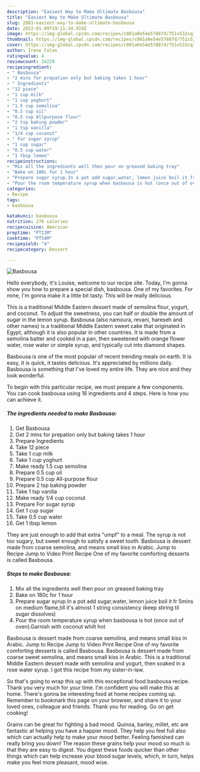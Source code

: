 ```yaml
---
description: "Easiest Way to Make Ultimate Basbousa"
title: "Easiest Way to Make Ultimate Basbousa"
slug: 2861-easiest-way-to-make-ultimate-basbousa
date: 2022-01-09T19:11:34.919Z
image: https://img-global.cpcdn.com/recipes/c801a0e54e57887d/751x532cq70/basbousa-recipe-main-photo.jpg
thumbnail: https://img-global.cpcdn.com/recipes/c801a0e54e57887d/751x532cq70/basbousa-recipe-main-photo.jpg
cover: https://img-global.cpcdn.com/recipes/c801a0e54e57887d/751x532cq70/basbousa-recipe-main-photo.jpg
author: Irene Colon
ratingvalue: 4
reviewcount: 24229
recipeingredient:
- " Basbousa"
- "2 mins for prepation only but baking takes 1 hour"
- " Ingredients"
- "12 piece"
- "1 cup milk"
- "1 cup yoghurt"
- "1.5 cup semolina"
- "0.5 cup oil"
- "0.5 cup Allpurpose flour"
- "2 tsp baking powder"
- "1 tsp vanilla"
- "1/4 cup coconut"
- " For sugar syrup"
- "1 cup sugar"
- "0.5 cup water"
- "1 tbsp lemon"
recipeinstructions:
- "Mix all the ingredients well then pour on greased baking tray"
- "Bake on 180c for 1 hour"
- "Prepare sugar syrup.In a pot add sugar,water, lemon juice boil it fr 5mins on medium flame,till it&#39;s almost 1 string consistency (keep stiring til sugar dissolves)"
- "Pour the room temperature syrup when basbousa is hot (once out of oven).Garnish with coconut whilt hot"
categories:
- Recipe
tags:
- basbousa

katakunci: basbousa 
nutrition: 276 calories
recipecuisine: American
preptime: "PT13M"
cooktime: "PT54M"
recipeyield: "4"
recipecategory: Dessert

---
```



![Basbousa](https://img-global.cpcdn.com/recipes/c801a0e54e57887d/751x532cq70/basbousa-recipe-main-photo.jpg)

Hello everybody, it's Louise, welcome to our recipe site. Today, I'm gonna show you how to prepare a special dish, basbousa. One of my favorites. For mine, I'm gonna make it a little bit tasty. This will be really delicious.

This is a traditional Middle Eastern dessert made of semolina flour, yogurt, and coconut. To adjust the sweetness, you can half or double the amount of sugar in the lemon syrup. Basbousa (also namoura, revani, hareseh and other names) is a traditional Middle Eastern sweet cake that originated in Egypt, although it is also popular in other countries. It is made from a semolina batter and cooked in a pan, then sweetened with orange flower water, rose water or simple syrup, and typically cut into diamond shapes.

Basbousa is one of the most popular of recent trending meals on earth. It is easy, it is quick, it tastes delicious. It's appreciated by millions daily. Basbousa is something that I've loved my entire life. They are nice and they look wonderful.


To begin with this particular recipe, we must prepare a few components. You can cook basbousa using 16 ingredients and 4 steps. Here is how you can achieve it.

<!--inarticleads1-->

##### The ingredients needed to make Basbousa:

1. Get  Basbousa
1. Get 2 mins for prepation only but baking takes 1 hour
1. Prepare  Ingredients
1. Take 12 piece
1. Take 1 cup milk
1. Take 1 cup yoghurt
1. Make ready 1.5 cup semolina
1. Prepare 0.5 cup oil
1. Prepare 0.5 cup All-purpose flour
1. Prepare 2 tsp baking powder
1. Take 1 tsp vanilla
1. Make ready 1/4 cup coconut
1. Prepare  For sugar syrup
1. Get 1 cup sugar
1. Take 0.5 cup water
1. Get 1 tbsp lemon


They are just enough to add that extra &#34;umpf&#34; to a meal. The syrup is not too sugary, but sweet enough to satisfy a sweet tooth. Basbousa is dessert made from coarse semolina, and means small kiss in Arabic. Jump to Recipe Jump to Video Print Recipe One of my favorite comforting desserts is called Basbousa. 

<!--inarticleads2-->

##### Steps to make Basbousa:

1. Mix all the ingredients well then pour on greased baking tray
1. Bake on 180c for 1 hour
1. Prepare sugar syrup.In a pot add sugar,water, lemon juice boil it fr 5mins on medium flame,till it&#39;s almost 1 string consistency (keep stiring til sugar dissolves)
1. Pour the room temperature syrup when basbousa is hot (once out of oven).Garnish with coconut whilt hot


Basbousa is dessert made from coarse semolina, and means small kiss in Arabic. Jump to Recipe Jump to Video Print Recipe One of my favorite comforting desserts is called Basbousa. Basbousa is dessert made from coarse sweet semolina, and means small kiss in Arabic. This is a traditional Middle Eastern dessert made with semolina and yogurt, then soaked in a rose water syrup. I got this recipe from my sister-in-law. 

So that's going to wrap this up with this exceptional food basbousa recipe. Thank you very much for your time. I'm confident you will make this at home. There's gonna be interesting food at home recipes coming up. Remember to bookmark this page on your browser, and share it to your loved ones, colleague and friends. Thank you for reading. Go on get cooking!

Grains can be great for fighting a bad mood. Quinoa, barley, millet, etc are fantastic at helping you have a happier mood. They help you feel full also which can actually help to make your mood better. Feeling famished can really bring you down! The reason these grains help your mood so much is that they are easy to digest. You digest these foods quicker than other things which can help increase your blood sugar levels, which, in turn, helps make you feel more pleasant, mood wise.
